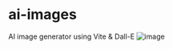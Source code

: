 # ai-images
AI image generator using Vite &amp; Dall-E
![image](https://user-images.githubusercontent.com/44801711/213953585-1d2b07f6-cf4b-4788-9505-8903c4f318a9.png)

